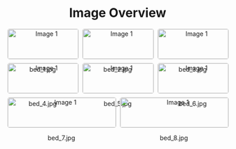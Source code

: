<h1 style ="text-align: center;"> Image Overview </h1>
<div style="display: flex; flex-wrap: wrap; gap: 10px; justify-content: center;">
<div style="flex: 1 1 calc(33.333% - 20px); max-width: 300px; text-align: center;">
<img src="https://media.evkx.net/multimedia/technology/cargoandtowing/bedcargo/bed_1_xst.jpg" alt="Image 1" style="width: 100%; border: 1px solid #ddd; border-radius: 5px;">
<p>bed_1.jpg</p>
</div>
<div style="flex: 1 1 calc(33.333% - 20px); max-width: 300px; text-align: center;">
<img src="https://media.evkx.net/multimedia/technology/cargoandtowing/bedcargo/bed_2_xst.jpg" alt="Image 1" style="width: 100%; border: 1px solid #ddd; border-radius: 5px;">
<p>bed_2.jpg</p>
</div>
<div style="flex: 1 1 calc(33.333% - 20px); max-width: 300px; text-align: center;">
<img src="https://media.evkx.net/multimedia/technology/cargoandtowing/bedcargo/bed_3_xst.jpg" alt="Image 1" style="width: 100%; border: 1px solid #ddd; border-radius: 5px;">
<p>bed_3.jpg</p>
</div>
<div style="flex: 1 1 calc(33.333% - 20px); max-width: 300px; text-align: center;">
<img src="https://media.evkx.net/multimedia/technology/cargoandtowing/bedcargo/bed_4_xst.jpg" alt="Image 1" style="width: 100%; border: 1px solid #ddd; border-radius: 5px;">
<p>bed_4.jpg</p>
</div>
<div style="flex: 1 1 calc(33.333% - 20px); max-width: 300px; text-align: center;">
<img src="https://media.evkx.net/multimedia/technology/cargoandtowing/bedcargo/bed_5_xst.jpg" alt="Image 1" style="width: 100%; border: 1px solid #ddd; border-radius: 5px;">
<p>bed_5.jpg</p>
</div>
<div style="flex: 1 1 calc(33.333% - 20px); max-width: 300px; text-align: center;">
<img src="https://media.evkx.net/multimedia/technology/cargoandtowing/bedcargo/bed_6_xst.jpg" alt="Image 1" style="width: 100%; border: 1px solid #ddd; border-radius: 5px;">
<p>bed_6.jpg</p>
</div>
<div style="flex: 1 1 calc(33.333% - 20px); max-width: 300px; text-align: center;">
<img src="https://media.evkx.net/multimedia/technology/cargoandtowing/bedcargo/bed_7_xst.jpg" alt="Image 1" style="width: 100%; border: 1px solid #ddd; border-radius: 5px;">
<p>bed_7.jpg</p>
</div>
<div style="flex: 1 1 calc(33.333% - 20px); max-width: 300px; text-align: center;">
<img src="https://media.evkx.net/multimedia/technology/cargoandtowing/bedcargo/bed_8_xst.jpg" alt="Image 1" style="width: 100%; border: 1px solid #ddd; border-radius: 5px;">
<p>bed_8.jpg</p>
</div>
</div>
